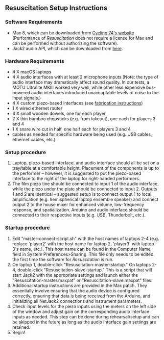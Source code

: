 ## Resuscitation Setup Instructions


### **Software Requirements**
- Max 8, which can be downloaded from [Cycling 74's website](https://cycling74.com) (Performance of *Resuscitation* does not require a license for Max and can be performed without authorizing the software).
- Jack2 audio API, which can be downloaded from [here](http://jackaudio.org).


### **Hardware Requirements**
- 4 X macOS laptops
- 4 X audio interfaces with at least 2 microphone inputs (Note: the type of audio interface may dramatically affect sound quality. In our tests, a MOTU Ultralite MKIII worked very well, while other less expensive bus-powered audio interfaces introduced unaccaptable levels of noise to the input signals.)
- 4 X custom piezo-based interfaces (see [fabrication instructions](fabrication.md))
- 1 X wired ethernet router
- 4 X small wooden dowels, one for each player
- 2 X thin bamboo chopsticks (e.g. from takeout), one each for players 3 and 4
- 1 X snare wire cut in half, one half each for players 3 and 4
- cables as needed for specific hardware being used (e.g. USB cables, ethernet cables, etc.)


### **Setup procedure**
1. Laptop, piezo-based interface, and audio interface should all be set on a tray/table at a comfortable height. Placement of the components is up to the performer – however, it is suggested to put the piezo-based interface to the right of the laptop for right-handed performers. 
2. The film piezo tine should be connected to input 1 of the audio interface, while the piezo under the plate should be connected to input 2. Outputs 1 and 2 are identical – suggested setup is to connect output 1 to local amplification (e.g. hemispherical laptop ensemble speaker) and connect output 2 to the house mixer for enhanced volume, low-frequency response, and spatialization. Arduino and audio interface should be connected to their respective inputs (e.g. USB, Thunderbolt, etc.).


### **Startup procedure**
1. Edit "master-connect-script.sh" with the host names of laptops 2-4 (e.g. replace 'player2' with the host name for laptop 2, 'player3' with laptop 3's name, etc.). This host name can be found in the Computer Name field in System Preferences>Sharing. This file only needs to be edited the first time the software for *Resuscitation* is run.
2. On laptop 1, double-click "Resuscitation-master-startup." On laptops 2-4, double-click "Resuscitation-slave-startup." This is a script that will start Jack2 with the appropriate settings and launch either the "Resuscitation-master.maxpat" or "Resuscitation-slave.maxpat" files.
3. Additional startup instructions are provided in the Max patch. They essentially involve ensuring that the audio device is configured correctly, ensuring that data is being received from the Arduino, and initializing all NetJack2 connections and instrument parameters.
4. Check input levels for the piezo inputs using the meters on the left side of the window and adjust gain on the corresponding audio interface inputs as needed. This step can be done during rehearsal/setup and can be skipped in the future as long as the audio interface gain settings are retained.
5. Begin!
